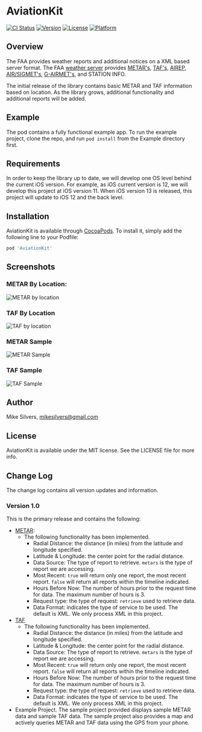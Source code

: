 # AviationKit

[![CI Status](https://img.shields.io/travis/mikesilvers/AviationKit.svg?style=flat)](https://travis-ci.org/mikesilvers/AviationKit)
[![Version](https://img.shields.io/cocoapods/v/AviationKit.svg?style=flat)](https://cocoapods.org/pods/AviationKit)
[![License](https://img.shields.io/cocoapods/l/AviationKit.svg?style=flat)](https://cocoapods.org/pods/AviationKit)
[![Platform](https://img.shields.io/cocoapods/p/AviationKit.svg?style=flat)](https://cocoapods.org/pods/AviationKit)

## Overview
The FAA provides weather reports and additional notices on a XML based server format.  The FAA [weather server](https://www.aviationweather.gov/dataserver)   provides [METAR's](https://www.aviationweather.gov/metar), [TAF's](https://aviationweather.gov/static/help/taf-decode.php), [AIREP](https://www.aviationweather.gov/airep/help), [AIR/SIGMET's](https://aviationweather.gov/sigmet/help), [G-AIRMET's](https://aviationweather.gov/gairmet/help), and STATION INFO.

The initial release of the library contains basic METAR and TAF information based on location.  As the library grows, additional functionality and additional reports will be added.

## Example

The pod contains a fully functional example app.  To run the example project, clone the repo, and run `pod install` from the Example directory first.

## Requirements
In order to keep the library up to date, we will develop one OS level behind the current iOS version.  For example, as iOS current version is 12, we will develop this project at iOS version 11.  When iOS version 13 is released, this project will update to iOS 12 and the back level.  

## Installation

AviationKit is available through [CocoaPods](https://cocoapods.org). To install
it, simply add the following line to your Podfile:

```ruby
pod 'AviationKit'
```

## Screenshots

### METAR By Location:

![METAR by location](images/metar-location-1.png) 

### TAF By Location
![TAF by location](images/taf-location-1.png)

### METAR Sample
![METAR Sample](images/metar-sample-1.png) 

### TAF Sample
![TAF Sample](images/taf-sample-1.png)

## Author

Mike Silvers, mikesilvers@gmail.com

## License

AviationKit is available under the MIT license. See the LICENSE file for more info.

## Change Log
The change log contains all version updates and information.

### Version 1.0
This is the primary release and contains the following:

* [METAR](https://aviationweather.gov/dataserver):
	* The following functionality has been implemented.
		* Radial Distance: the distance (in miles) from the latitude and longitude specified.
		* Latitude & Longitude: the center point for the radial distance.
		* Data Source: The type of report to retrieve.  `metars` is the type of report we are accessing.
		* Most Recent: `true` will return only one report, the most recent report.  `false` will return all reports within the timeline indicated.
		* Hours Before Now: The number of hours prior to the request time for data.  The maximum number of hours is 3.
		* Request type: the type of request: `retrieve` used to retrieve data.
		* Data Format: indicates the type of service to be used.  The default is XML.  We only process XML in this project.
* [TAF](https://aviationweather.gov/dataserver)
	* The following functionality has been implemented.
		* Radial Distance: the distance (in miles) from the latitude and longitude specified.
		* Latitude & Longitude: the center point for the radial distance.
		* Data Source: The type of report to retrieve.  `metars` is the type of report we are accessing.
		* Most Recent: `true` will return only one report, the most recent report.  `false` will return all reports within the timeline indicated.
		* Hours Before Now: The number of hours prior to the request time for data.  The maximum number of hours is 3.
		* Request type: the type of request: `retrieve` used to retrieve data.
		* Data Format: indicates the type of service to be used.  The default is XML.  We only process XML in this project.
* Example Project.
The sample project provided displays sample METAR data and sample TAF data.  The sample project also provides a map and actively queries METAR and TAF data using the GPS from your phone.
